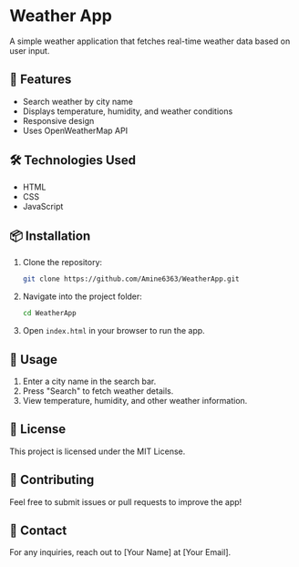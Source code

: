# Weather App

A simple weather application that fetches real-time weather data based on user input.

## 🚀 Features
- Search weather by city name
- Displays temperature, humidity, and weather conditions
- Responsive design
- Uses OpenWeatherMap API

## 🛠️ Technologies Used
- HTML
- CSS
- JavaScript

## 📦 Installation
1. Clone the repository:
   ```sh
   git clone https://github.com/Amine6363/WeatherApp.git
   ```
2. Navigate into the project folder:
   ```sh
   cd WeatherApp
   ```
3. Open `index.html` in your browser to run the app.

## 🔧 Usage
1. Enter a city name in the search bar.
2. Press "Search" to fetch weather details.
3. View temperature, humidity, and other weather information.

## 📜 License
This project is licensed under the MIT License.

## 🤝 Contributing
Feel free to submit issues or pull requests to improve the app!

## 📩 Contact
For any inquiries, reach out to [Your Name] at [Your Email].
